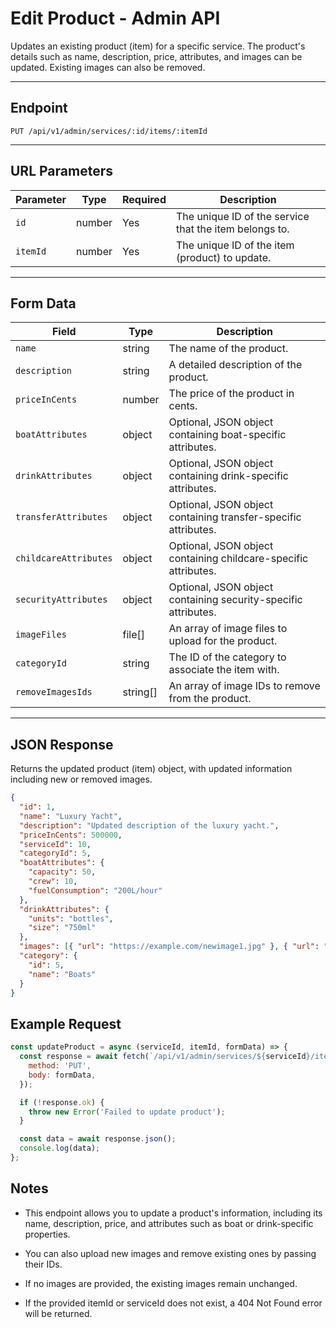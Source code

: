 # Edit Product - Admin API

Updates an existing product (item) for a specific service. The product's details such as name, description, price, attributes, and images can be updated. Existing images can also be removed.

---

## Endpoint

```
PUT /api/v1/admin/services/:id/items/:itemId
```

---

## URL Parameters

| Parameter | Type   | Required | Description                                            |
| --------- | ------ | -------- | ------------------------------------------------------ |
| `id`      | number | Yes      | The unique ID of the service that the item belongs to. |
| `itemId`  | number | Yes      | The unique ID of the item (product) to update.         |

---

## Form Data

| Field                 | Type     | Description                                                     |
| --------------------- | -------- | --------------------------------------------------------------- |
| `name`                | string   | The name of the product.                                        |
| `description`         | string   | A detailed description of the product.                          |
| `priceInCents`        | number   | The price of the product in cents.                              |
| `boatAttributes`      | object   | Optional, JSON object containing boat-specific attributes.      |
| `drinkAttributes`     | object   | Optional, JSON object containing drink-specific attributes.     |
| `transferAttributes`  | object   | Optional, JSON object containing transfer-specific attributes.  |
| `childcareAttributes` | object   | Optional, JSON object containing childcare-specific attributes. |
| `securityAttributes`  | object   | Optional, JSON object containing security-specific attributes.  |
| `imageFiles`          | file[]   | An array of image files to upload for the product.              |
| `categoryId`          | string   | The ID of the category to associate the item with.              |
| `removeImagesIds`     | string[] | An array of image IDs to remove from the product.               |

---

## JSON Response

Returns the updated product (item) object, with updated information including new or removed images.

```json
{
  "id": 1,
  "name": "Luxury Yacht",
  "description": "Updated description of the luxury yacht.",
  "priceInCents": 500000,
  "serviceId": 10,
  "categoryId": 5,
  "boatAttributes": {
    "capacity": 50,
    "crew": 10,
    "fuelConsumption": "200L/hour"
  },
  "drinkAttributes": {
    "units": "bottles",
    "size": "750ml"
  },
  "images": [{ "url": "https://example.com/newimage1.jpg" }, { "url": "https://example.com/newimage2.jpg" }],
  "category": {
    "id": 5,
    "name": "Boats"
  }
}
```

## Example Request

```js
const updateProduct = async (serviceId, itemId, formData) => {
  const response = await fetch(`/api/v1/admin/services/${serviceId}/items/${itemId}`, {
    method: 'PUT',
    body: formData,
  });

  if (!response.ok) {
    throw new Error('Failed to update product');
  }

  const data = await response.json();
  console.log(data);
};
```

## Notes

- This endpoint allows you to update a product's information, including its name, description, price, and attributes such as boat or drink-specific properties.

- You can also upload new images and remove existing ones by passing their IDs.

- If no images are provided, the existing images remain unchanged.

- If the provided itemId or serviceId does not exist, a 404 Not Found error will be returned.
